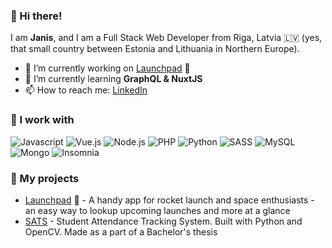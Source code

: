 ### 👋 Hi there!

I am **Janis**, and I am a Full Stack Web Developer from Riga, Latvia 🇱🇻 (yes, that small country between Estonia and Lithuania in Northern Europe).

- 🔭 I’m currently working on [Launchpad](https://launchpadapp.space) 🚀
- 🌱 I’m currently learning **GraphQL & NuxtJS**
- 📫 How to reach me: [LinkedIn](https://www.linkedin.com/in/janis-andrejs-kikans/)

### 🚧 I work with

![Javascript](https://img.shields.io/badge/-JavaScript-626262?logo=javascript&style=flat-square)
![Vue.js](https://img.shields.io/badge/-Vue-3FB883?logo=Vue.js&logoColor=white&style=flat-square)
![Node.js](https://img.shields.io/badge/-Node.js-333333?logo=Node.js&logoColor=white&style=flat-square)
![PHP](https://img.shields.io/badge/-PHP-8892BE?logo=PHP&logoColor=white&style=flat-square)
![Python](https://img.shields.io/badge/-Python-3C79AA?logo=Python&logoColor=white&style=flat-square)
![SASS](https://img.shields.io/badge/-Sass-CE649A?logo=sass&logoColor=white&style=flat-square)
![MySQL](https://img.shields.io/badge/-MySQL-01758F?logo=MySQL&logoColor=white&style=flat-square)
![Mongo](https://img.shields.io/badge/-MongoDB-12A952?logo=MongoDB&logoColor=white&style=flat-square)
![Insomnia](https://img.shields.io/badge/-Insomnia-3F398E?logo=insomnia&logoColor=white&style=flat-square)

### 💼 My projects

- [Launchpad](https://launchpadapp.space) 🚀 - A handy app for rocket launch and space enthusiasts - an easy way to lookup upcoming launches and more at a glance
- [SATS](https://github.com/janiskikans/SATS) - Student Attendance Tracking System. Built with Python and OpenCV. Made as a part of a Bachelor's thesis
